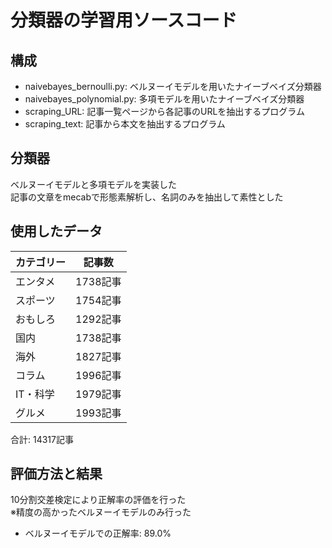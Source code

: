 # 分類器の学習用ソースコード

## 構成
- naivebayes_bernoulli.py: ベルヌーイモデルを用いたナイーブベイズ分類器
- naivebayes_polynomial.py: 多項モデルを用いたナイーブベイズ分類器
- scraping_URL: 記事一覧ページから各記事のURLを抽出するプログラム
- scraping_text: 記事から本文を抽出するプログラム

## 分類器
ベルヌーイモデルと多項モデルを実装した  
記事の文章をmecabで形態素解析し、名詞のみを抽出して素性とした

## 使用したデータ
|カテゴリー|記事数|
|---|---|
|エンタメ|1738記事|
|スポーツ|1754記事|
|おもしろ|1292記事|
|国内|1738記事|
|海外|1827記事|
|コラム|1996記事|
|IT・科学|1979記事|
|グルメ|1993記事|

合計: 14317記事

## 評価方法と結果
10分割交差検定により正解率の評価を行った  
※精度の高かったベルヌーイモデルのみ行った

- ベルヌーイモデルでの正解率: 89.0%
